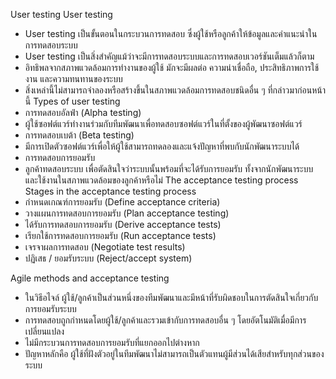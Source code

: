 User testing
User testing
*	User testing เป็นขั้นตอนในกระบวนการทดสอบ ซึ่งผู้ใช้หรือลูกค้าให้ข้อมูลและคำแนะนำในการทดสอบระบบ
*	User testing เป็นสิ่งสำคัญแม้ว่าจะมีการทดสอบระบบและการทดสอบเวอร์ชันเต็มแล้วก็ตาม
*	อิทธิพลจากสภาพแวดล้อมการทำงานของผู้ใช้ มักจะมีผลต่อ ความน่าเชื่อถือ, ประสิทธิภาพการใช้งาน และความทนทานของระบบ	
*	สิ่งเหล่านี้ไม่สามารถจำลองหรือสร้างขึ้นในสภาพแวดล้อมการทดสอบชนิดอื่น ๆ ที่กล่าวมาก่อนหน้านี้
Types of user testing
*	การทดสอบอัลฟ่า (Alpha testing)
*	ผู้ใช้ซอฟต์แวร์ทำงานร่วมกับทีมพัฒนาเพื่อทดสอบซอฟต์แวร์ในที่ตั้งของผู้พัฒนาซอฟต์แวร์
*	การทดสอบเบต้า (Beta testing)
*	มีการเปิดตัวซอฟต์แวร์เพื่อให้ผู้ใช้สามารถทดลองและแจ้งปัญหาที่พบกับนักพัฒนาระบบได้
*	การทดสอบการยอมรับ
*	ลูกค้าทดสอบระบบ เพื่อตัดสินใจว่าระบบนั้นพร้อมที่จะได้รับการยอมรับ ทั้งจากนักพัฒนาระบบและใช้งานในสภาพแวดล้อมของลูกค้าหรือไม่
The acceptance testing process 
Stages in the acceptance testing process
*	กำหนดเกณฑ์การยอมรับ (Define acceptance criteria)
*	วางแผนการทดสอบการยอมรับ (Plan acceptance testing)
*	ได้รับการทดสอบการยอมรับ (Derive acceptance tests)
*	เรียกใช้การทดสอบการยอมรับ  (Run acceptance tests)
*	เจรจาผลการทดสอบ (Negotiate test results)
*	ปฏิเสธ / ยอมรับระบบ (Reject/accept system)

Agile methods and acceptance testing
*	ในวิธีอไจล์ ผู้ใช้/ลูกค้าเป็นส่วนหนึ่งของทีมพัฒนาและมีหน้าที่รับผิดชอบในการตัดสินใจเกี่ยวกับการยอมรับระบบ
*	การทดสอบถูกกำหนดโดยผู้ใช้/ลูกค้าและรวมเข้ากับการทดสอบอื่น ๆ โดยอัตโนมัติเมื่อมีการเปลี่ยนแปลง
*	ไม่มีกระบวนการทดสอบการยอมรับที่แยกออกไปต่างหาก
*	ปัญหาหลักคือ ผู้ใช้ที่ฝังตัวอยู่ในทีมพัฒนาไม่สามารถเป็นตัวแทนผู้มีส่วนได้เสียสำหรับทุกส่วนของระบบ
